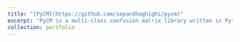 ```yaml
---
title: "[PyCM](https://github.com/sepandhaghighi/pycm)"
excerpt: "PyCM is a multi-class confusion matrix library written in Python that is a proper tool for post-classification model evaluation.<br/><img src='/images/pycm.png' width='500' height='300'>"
collection: portfolio
---
```

